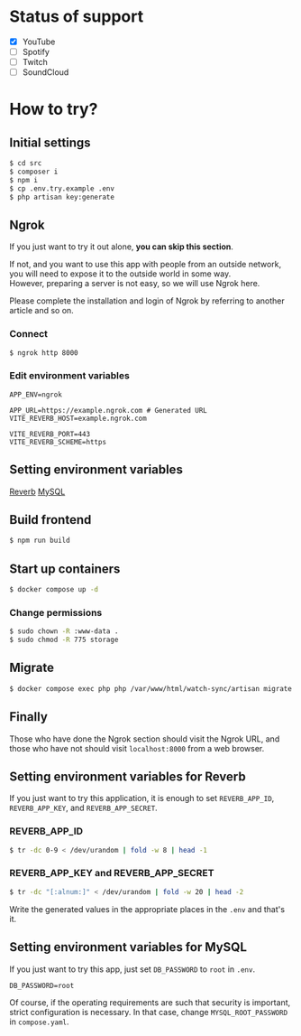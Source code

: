 # Status of support
- [x] YouTube
- [ ] Spotify
- [ ] Twitch
- [ ] SoundCloud

# How to try?

## Initial settings
```bash
$ cd src
$ composer i
$ npm i
$ cp .env.try.example .env
$ php artisan key:generate
```

## Ngrok
If you just want to try it out alone, **you can skip this section**.

If not, and you want to use this app with people from an outside network, you will need to expose it to the outside world in some way.<br>
However, preparing a server is not easy, so we will use Ngrok here.

Please complete the installation and login of Ngrok by referring to another article and so on.

### Connect
```bash
$ ngrok http 8000
```
### Edit environment variables
```
APP_ENV=ngrok

APP_URL=https://example.ngrok.com # Generated URL
VITE_REVERB_HOST=example.ngrok.com

VITE_REVERB_PORT=443
VITE_REVERB_SCHEME=https
```

## Setting environment variables
[Reverb](#SEVREVERB)
[MySQL](#SEVMYSQL)

## Build frontend
```bash
$ npm run build
 ```

## Start up containers
```bash
$ docker compose up -d
```
### Change permissions
```bash
$ sudo chown -R :www-data .
$ sudo chmod -R 775 storage
```

## Migrate
```bash
$ docker compose exec php php /var/www/html/watch-sync/artisan migrate
```

## Finally
Those who have done the Ngrok section should visit the Ngrok URL, and those who have not should visit `localhost:8000` from a web browser.

<div id="SEVREVERB">

## Setting environment variables for Reverb
If you just want to try this application, it is enough to set `REVERB_APP_ID`, `REVERB_APP_KEY`, and `REVERB_APP_SECRET`.

### REVERB_APP_ID
```bash
$ tr -dc 0-9 < /dev/urandom | fold -w 8 | head -1
```

### REVERB_APP_KEY and REVERB_APP_SECRET
```bash
$ tr -dc "[:alnum:]" < /dev/urandom | fold -w 20 | head -2
```

Write the generated values in the appropriate places in the `.env` and that's it.

<div id="SEVMYSQL">

## Setting environment variables for MySQL
If you just want to try this app, just set `DB_PASSWORD` to `root` in `.env`.
```
DB_PASSWORD=root
```

Of course, if the operating requirements are such that security is important, strict configuration is necessary.
In that case, change `MYSQL_ROOT_PASSWORD` in `compose.yaml`.
